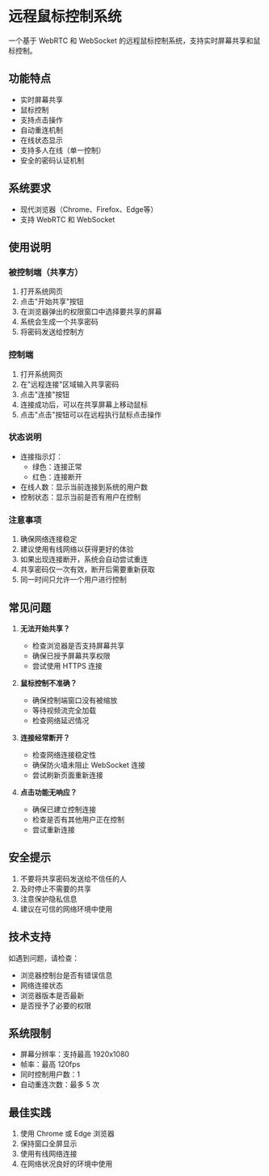 # 远程鼠标控制系统

一个基于 WebRTC 和 WebSocket 的远程鼠标控制系统，支持实时屏幕共享和鼠标控制。

## 功能特点

- 实时屏幕共享
- 鼠标控制
- 支持点击操作
- 自动重连机制
- 在线状态显示
- 支持多人在线（单一控制）
- 安全的密码认证机制

## 系统要求

- 现代浏览器（Chrome、Firefox、Edge等）
- 支持 WebRTC 和 WebSocket

## 使用说明

### 被控制端（共享方）

1. 打开系统网页
2. 点击"开始共享"按钮
3. 在浏览器弹出的权限窗口中选择要共享的屏幕
4. 系统会生成一个共享密码
5. 将密码发送给控制方

### 控制端

1. 打开系统网页
2. 在"远程连接"区域输入共享密码
3. 点击"连接"按钮
4. 连接成功后，可以在共享屏幕上移动鼠标
5. 点击"点击"按钮可以在远程执行鼠标点击操作

### 状态说明

- 连接指示灯：
  - 绿色：连接正常
  - 红色：连接断开
- 在线人数：显示当前连接到系统的用户数
- 控制状态：显示当前是否有用户在控制

### 注意事项

1. 确保网络连接稳定
2. 建议使用有线网络以获得更好的体验
3. 如果出现连接断开，系统会自动尝试重连
4. 共享密码仅一次有效，断开后需要重新获取
5. 同一时间只允许一个用户进行控制

## 常见问题

1. **无法开始共享？**
   - 检查浏览器是否支持屏幕共享
   - 确保已授予屏幕共享权限
   - 尝试使用 HTTPS 连接

2. **鼠标控制不准确？**
   - 确保控制端窗口没有被缩放
   - 等待视频流完全加载
   - 检查网络延迟情况

3. **连接经常断开？**
   - 检查网络连接稳定性
   - 确保防火墙未阻止 WebSocket 连接
   - 尝试刷新页面重新连接

4. **点击功能无响应？**
   - 确保已建立控制连接
   - 检查是否有其他用户正在控制
   - 尝试重新连接

## 安全提示

1. 不要将共享密码发送给不信任的人
2. 及时停止不需要的共享
3. 注意保护隐私信息
4. 建议在可信的网络环境中使用

## 技术支持

如遇到问题，请检查：
- 浏览器控制台是否有错误信息
- 网络连接状态
- 浏览器版本是否最新
- 是否授予了必要的权限

## 系统限制

- 屏幕分辨率：支持最高 1920x1080
- 帧率：最高 120fps
- 同时控制用户数：1
- 自动重连次数：最多 5 次

## 最佳实践

1. 使用 Chrome 或 Edge 浏览器
2. 保持窗口全屏显示
3. 使用有线网络连接
4. 在网络状况良好的环境中使用


